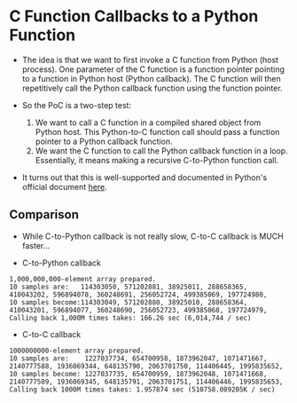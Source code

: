 # C Function Callbacks to a Python Function

* The idea is that we want to first invoke a C function from Python (host
process). One parameter of the C function is a function pointer pointing
to a function in Python host (Python callback). The C function will then
repetitively call the Python callback function using the function pointer.

* So the PoC is a two-step test:

  1. We want to call a C function in a compiled shared object from Python
  host. This Python-to-C function call should pass a function pointer to
  a Python callback function.
  1. We want the C function to call the Python callback function in a loop.
  Essentially, it means making a recursive C-to-Python function call.

* It turns out that this is well-supported and documented in Python's official
document [here](https://docs.python.org/3.9/library/ctypes.html#callback-functions).

## Comparison

* While C-to-Python callback is not really slow, C-to-C callback is MUCH
faster...

* C-to-Python callback
```
1,000,000,000-element array prepared.
10 samples are:   114303050, 571202881, 38925011, 288658365, 410043202, 596894078, 360248691, 256052724, 499385069, 197724980, 
10 samples become:114303049, 571202880, 38925010, 288658364, 410043201, 596894077, 360248690, 256052723, 499385068, 197724979, 
Calling back 1,000M times takes: 166.26 sec (6,014,744 / sec)
```

* C-to-C callback
```
1000000000-element array prepared.
10 samples are:    1227037734, 654700958, 1873962047, 1071471667, 2140777588, 1936069344, 648135790, 2063701750, 114406445, 1995835652, 
10 samples become: 1227037735, 654700959, 1873962048, 1071471668, 2140777589, 1936069345, 648135791, 2063701751, 114406446, 1995835653, 
Calling back 1000M times takes: 1.957874 sec (510758.089205K / sec)
```


